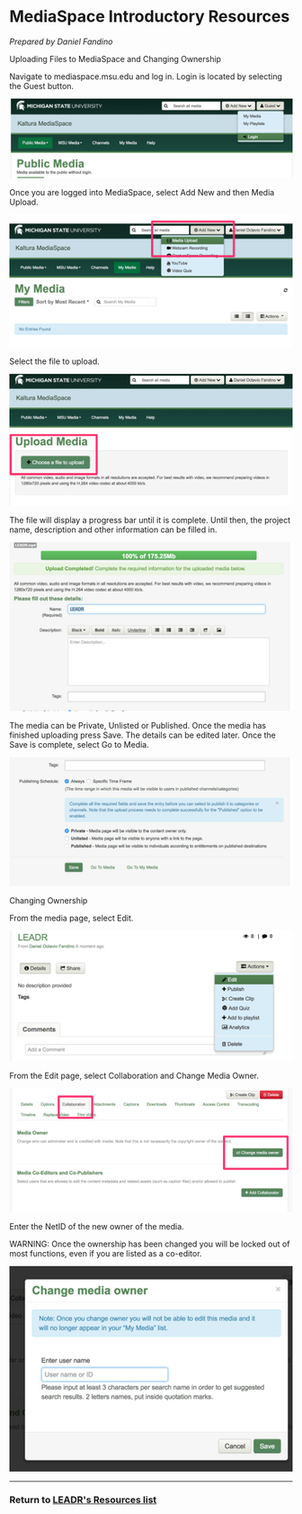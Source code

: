 # MediaSpace Introductory Resources
_Prepared by Daniel Fandino_

Uploading Files to MediaSpace and Changing Ownership

Navigate to mediaspace.msu.edu and log in. Login is located by selecting the Guest button.

![](Images/MediaSpace01.png?raw=true)

Once you are logged into MediaSpace, select Add New and then Media Upload.

![](Images/MediaSpace02.png?raw=true) 

Select the file to upload.

![](Images/MediaSpace03.png?raw=true)

The file will display a progress bar until it is complete. Until then, the project name, description and other information can be filled in.

![](Images/MediaSpace04.png?raw=true)

The media can be Private, Unlisted or Published. Once the media has finished uploading press Save. The details can be edited later. Once the Save is complete, select Go to Media.

![](Images/MediaSpace05.png?raw=true)


Changing Ownership

From the media page, select Edit.

![](Images/MediaSpace06.png?raw=true)

From the Edit page, select Collaboration and Change Media Owner.

![](Images/MediaSpace07.png?raw=true)
 
Enter the NetID of the new owner of the media. 

WARNING: Once the ownership has been changed you will be locked out of most functions, even if you are listed as a co-editor.



![](Images/MediaSpace08.png?raw=true)

-----
### Return to [LEADR's Resources list](http://leadr-msu.github.io/Resources/)

